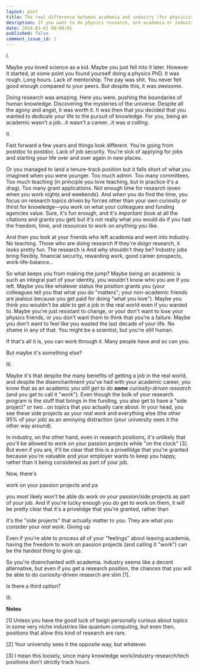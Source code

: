 ```yaml
---
layout: post
title: The real difference between academia and industry (for physicists)
desription: If you want to do physics research, are academia or industry your only options?
date: 2024-01-01 00:00:01
published: false
comment_issue_id: 1
---
```


I. 

Maybe you loved science as a kid. Maybe you just fell into it later. However it started, at some point you found yourself doing a physics PhD. It was rough. Long hours. Lack of mentorship. The pay was shit. You never felt good enough compared to your peers. But despite this, it was *awesome*.

Doing research was amazing. Here you were, pushing the boundaries of human knowledge. Discovering the mysteries of the universe. Despite all the agony and angst, it was worth it. It was then that you decided that you wanted to dedicate your life to the pursuit of knowledge. For you, being an academic wasn't a job...it wasn't a career...it was *a calling*.

II.

Fast forward a few years and things look different. You're going from postdoc to postdoc. Lack of job security. You're sick of applying for jobs and starting your life over and over again in new places. 

Or you managed to land a tenure-track position but it falls short of what you imagined when you were younger. Too much admin. Too many committees. Too much teaching (in principle you love teaching, but in practice it's a drag). Too many grant applications. Not enough time for research (even when you work nights and weekends). And when you do find the time, you focus on research topics driven by forces other than your own curiosity or thirst for knowledge&mdash;you work on what your colleagues and funding agencies value. Sure, it's fun enough, and it's *important* (look at all the citations and grants you get) but it's not really what you would do if you had the freedom, time, and resources to work on anything you like.

And then you look at your friends who left academia and went into industry. No teaching. Those who are doing research If they're doign research, it looks pretty fun.  The research is  And why shouldn't they be? Industry jobs bring flexibly, financial security, rewarding work, good career prospects, work-life-balance... 

So what keeps you from making the jump? Maybe being an academic is such an integral part of your identity, you wouldn't know who you are if you left. Maybe you like whatever status the position grants you (your colleagues tell you that what you do "matters"; your non-academic friends are jealous because you get paid for doing "what you love"). Maybe you think you wouldn't be able to get a job in the real world even if you wanted to. Maybe you're just resistant to change, or your don't want to lose your physics friends, or you don't want them to think that you're a failure. Maybe you don't want to feel like you wasted the last decade of your life. No shame in any of that. You might be a scientist, but you're still human.

If that's all it is, you can work through it. Many people have and so can you. 

But maybe it's something else?

III. 

Maybe it's that despite the many benefits of getting a job in the real world, and despite the disenchantment you've had with your academic career, you know that as an academic *you still get to do **some** curiosity-driven research* (and you get to call it "work"). Even though the bulk of your research program is the stuff that brings in the funding, you also get to have a "side project" or two...on topics that *you* actually care about. In your head, you see these side projects as your *real work* and everything else (the other 95% of your job) as an annoying distraction (your university sees it the other way around).  

In industry, on the other hand, even in research positions, it's unlikely that you'll be allowed to work on your passion projects while "on the clock" [3]. But even if you are, it'll be clear that this is a privellidge that you're granted because you're valuable and your employer wants to keep you happy, rather than it being considered as part of your job.

Now, there's 



work on your passion projects and pa


you most likely won't be able do work on your passion/side projects as part of your job. And if you're lucky enough you do get to work on them, it will be pretty clear that it's a privelidge that you're granted, rather than 



it's the "side projects" that actually matter to you. They are what *you* consider your *real work*. Giving up 

Even if you're able to process all of your "feelings" about leaving academia, having the freedom to work on passion projects (and calling it "work") can be the hardest thing to give up. 

So you're disenchanted with academia. Industry seems like a decent alternative, but even if you get a research position, the chances that you will be able to do curiosity-driven research are slim [1]. 

Is there a third option?


III. 


**Notes**

[1] Unless you have the good luck of beign personally curious about topics in some very niche industries like quantum computing, but even then, positions that allow this kind of research are rare.

[2] Your university sees it the opposite way, but whatever. 

[3] I mean this loosely, since many knowledge work/industry research/tech positions don't strictly track hours. 